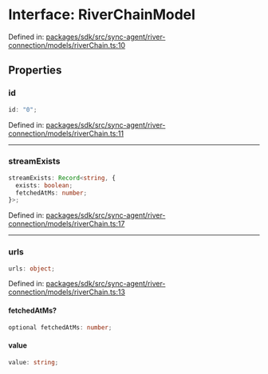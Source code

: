 # Interface: RiverChainModel

Defined in: [packages/sdk/src/sync-agent/river-connection/models/riverChain.ts:10](https://github.com/towns-protocol/towns/blob/0db1fd0ac7258e8db8cedfb6183e8eade8284fa1/packages/sdk/src/sync-agent/river-connection/models/riverChain.ts#L10)

## Properties

### id

```ts
id: "0";
```

Defined in: [packages/sdk/src/sync-agent/river-connection/models/riverChain.ts:11](https://github.com/towns-protocol/towns/blob/0db1fd0ac7258e8db8cedfb6183e8eade8284fa1/packages/sdk/src/sync-agent/river-connection/models/riverChain.ts#L11)

***

### streamExists

```ts
streamExists: Record<string, {
  exists: boolean;
  fetchedAtMs: number;
}>;
```

Defined in: [packages/sdk/src/sync-agent/river-connection/models/riverChain.ts:17](https://github.com/towns-protocol/towns/blob/0db1fd0ac7258e8db8cedfb6183e8eade8284fa1/packages/sdk/src/sync-agent/river-connection/models/riverChain.ts#L17)

***

### urls

```ts
urls: object;
```

Defined in: [packages/sdk/src/sync-agent/river-connection/models/riverChain.ts:13](https://github.com/towns-protocol/towns/blob/0db1fd0ac7258e8db8cedfb6183e8eade8284fa1/packages/sdk/src/sync-agent/river-connection/models/riverChain.ts#L13)

#### fetchedAtMs?

```ts
optional fetchedAtMs: number;
```

#### value

```ts
value: string;
```
